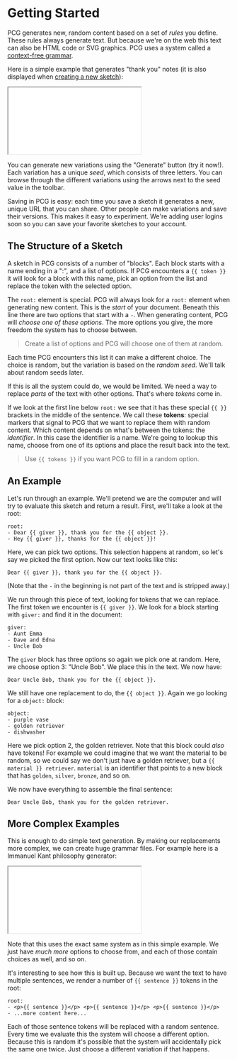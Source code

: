 # Getting Started

PCG generates new, random content based on a set of *rules* you define. These rules always generate text. But because we're on the web this text can also be HTML code or SVG graphics. PCG uses a system called a [context-free grammar](https://en.wikipedia.org/wiki/Context-free_grammar).

Here is a simple example that generates "thank you" notes (it is also displayed when [creating a new sketch](/sketch)):

<iframe src="/embed/-L0tnl8CMxUtqA9_cIKd"></iframe>

You can generate new variations using the "Generate" button (try it now!). Each variation has a unique *seed*, which consists of three letters. You can browse through the different variations using the arrows next to the seed value in the toolbar.

Saving in PCG is easy: each time you save a sketch it generates a new, unique URL that you can share. Other people can make variations and save their versions. This makes it easy to experiment. We're adding user logins soon so you can save your favorite sketches to your account.

## The Structure of a Sketch

A sketch in PCG consists of a number of "blocks". Each block starts with a name ending in a ":", and a list of options. If PCG encounters a `{{ token }}` it will look for a block with this name, pick an option from the list and replace the token with the selected option.

The `root:` element is special. PCG will always look for a `root:` element when generating new content. This is the *start* of your document. Beneath this line there are two options that start with a `-`. When generating content, PCG will *choose one of these options*. The more options you give, the more freedom the system has to choose between.

> Create a list of options and PCG will choose one of them at random.

Each time PCG encounters this list it can make a different choice. The choice is random, but the variation is based on the *random seed*. We'll talk about random seeds later.

If this is all the system could do, we would be limited. We need a way to replace *parts* of the text with other options. That's where *tokens* come in.

If we look at the first line below `root:` we see that it has these special `{{ }}` brackets in the middle of the sentence. We call these **tokens**: special markers that signal to PCG that we want to replace them with random content. Which content depends on what's between the tokens: the *identifier*. In this case the identifier is a name. We're going to lookup this name, choose from one of its options and place the result back into the text.

> Use `{{ tokens }}` if you want PCG to fill in a random option.

## An Example

Let's run through an example. We'll pretend we are the computer and will try to evaluate this sketch and return a result. First, we'll take a look at the root:

```
root:
- Dear {{ giver }}, thank you for the {{ object }}.
- Hey {{ giver }}, thanks for the {{ object }}!
```

Here, we can pick two options. This selection happens at random, so let's say we picked the first option. Now our text looks like this:

```
Dear {{ giver }}, thank you for the {{ object }}.
```

(Note that the `-` in the beginning is not part of the text and is stripped away.)

We run through this piece of text, looking for tokens that we can replace. The first token we encounter is `{{ giver }}`. We look for a block starting with `giver:` and find it in the document:

```
giver:
- Aunt Emma
- Dave and Edna
- Uncle Bob
```

The `giver` block has three options so again we pick one at random. Here, we choose option 3: "Uncle Bob". We place this in the text. We now have:

```
Dear Uncle Bob, thank you for the {{ object }}.
```

We still have one replacement to do, the `{{ object }}`. Again we go looking for a `object:` block:

```
object:
- purple vase
- golden retriever
- dishwasher
```

Here we pick option 2, the golden retriever. Note that this block could *also* have tokens! For example we could imagine that we want the material to be random, so we could say we don't just have a golden retriever, but a `{{ material }} retriever`. `material` is an identifier that points to a new block that has `golden`, `silver`, `bronze`, and so on.

We now have everything to assemble the final sentence:

```
Dear Uncle Bob, thank you for the golden retriever.
```

## More Complex Examples

This is enough to do simple text generation. By making our replacements more complex, we can create huge grammar files. For example here is a Immanuel Kant philosophy generator:

<iframe src="/embed/-L0jT5zaERgBPaf3P6LP"></iframe>

Note that this uses the exact same system as in this simple example. We just have *much more* options to choose from, and each of those contain choices as well, and so on.

It's interesting to see how this is built up. Because we want the text to have multiple sentences, we render a number of `{{ sentence }}` tokens in the root:

```
root:
- <p>{{ sentence }}</p> <p>{{ sentence }}</p> <p>{{ sentence }}</p>
- ...more content here...
```

Each of those sentence tokens will be replaced with a random sentence. Every time we evaluate this the system will choose a different option. Because this is random it's possible that the system will accidentally pick the same one twice. Just choose a different variation if that happens.
